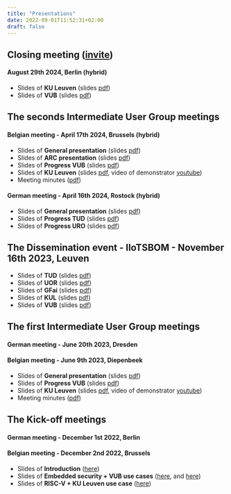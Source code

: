 ```yaml
---
title: "Presentations"
date: 2022-09-01T11:52:31+02:00
draft: false
---
```


## Closing meeting ([invite](/files/invite.pdf))
#### August 29th 2024, Berlin (hybrid)
* Slides of **KU Leuven** (slides [pdf](/files/Year2_KUL.pdf))<!--, video of demonstrator [youtube](https://youtu.be/b1JF19ZW8iA)) -->
 * Slides of **VUB** (slides [pdf](/files/Year2_VUB.pdf))
<!-- * Slides of **TUD** (slides [pdf](/files/Year2_KUL.pdf) -->
<!-- * Slides of **GFaI** (slides [pdf](/files/Year2_KUL.pdf) -->
<!-- * Slides of **URo** (slides [pdf](/files/Year2_KUL.pdf) -->

## The seconds Intermediate User Group meetings

#### Belgian meeting - April 17th 2024, Brussels (hybrid)
* Slides of **General presentation** (slides [pdf](/files/D1_1_M18_00_general.pdf))
* Slides of **ARC presentation** (slides [pdf](/files/D1_1_M18_01_ARC.pdf))
* Slides of **Progress VUB** (slides [pdf](/files/D1_1_M18_02_VUB.pdf))
* Slides of **KU Leuven** (slides [pdf](/files/D1_1_M6_03_IntermediateUsergroupMeetingJune2023_KULeuven.pdf), video of demonstrator [youtube](https://youtu.be/b1JF19ZW8iA))
* Meeting minutes ([pdf](/files/D1_1_M18_04_minutes.pdf))

#### German meeting - April 16th 2024, Rostock (hybrid)
* Slides of **General presentation** (slides [pdf](/files/D1_1_M18_00_de_general.pdf))
* Slides of **Progress TUD** (slides [pdf](/files/D1_1_M18_05_TUD.pdf))
* Slides of **Progress URO** (slides [pdf](/files/D1_1_M18_06_URO.pdf))

## The Dissemination event - IIoTSBOM - November 16th 2023, Leuven

* Slides of **TUD** (slides [pdf](/files/Year1Workshop_TUD.pdf))
* Slides of **UOR** (slides [pdf](/files/Year1Workshop_ROSTOCK.pdf))
* Slides of **GFai** (slides [pdf](/files/Year1Workshop_GFaI.pdf))
* Slides of **KUL** (slides [pdf](/files/Year1Workshop_KUL.pdf))
* Slides of **VUB** (slides [pdf](/files/Year1Workshop_VUB.pdf))

 
## The first Intermediate User Group meetings

#### German meeting - June 20th 2023, Dresden

#### Belgian meeting - June 9th 2023, Diepenbeek

* Slides of **General presentation** (slides [pdf](/files/D1_1_M6_01_IntermediateUsergroupMeetingJune2023.pdf))
* Slides of **Progress VUB** (slides [pdf](/files/D1_1_M6_02_IntermediateUsergroupMeetingJune2023_VUB.pdf))
* Slides of **KU Leuven** (slides [pdf](/files/D1_1_M6_03_IntermediateUsergroupMeetingJune2023_KULeuven.pdf), video of demonstrator [youtube](https://youtu.be/yAUuDEiOQ7M))
* Meeting minutes ([pdf](/files/D1_1_M6_03_meeting_minutes.pdf))



## The Kick-off meetings

#### German meeting - December 1st 2022, Berlin

#### Belgian meeting - December 2nd 2022, Brussels

* Slides of **Introduction** ([here](https://drive.google.com/file/d/1dc_cWKdA-Nl8pu2CZh9jd3t6mTmb6Ee_/view?usp=sharing))
* Slides of **Embedded security + VUB use cases** ([here](https://drive.google.com/file/d/1bR_2ccLJKqk6At2k24mZJ5h0xkT8KQxw/view?usp=sharing), and [here](https://drive.google.com/file/d/1lLBSLq3RFJHH_QTMVKcr5lxZY7ABcSsj/view?usp=sharing))
* Slides of **RISC-V + KU Leuven use case** ([here](https://drive.google.com/file/d/1nRFGxTXrDSFfqcF61XHlo8_lX40RcPXz/view?usp=sharing))


